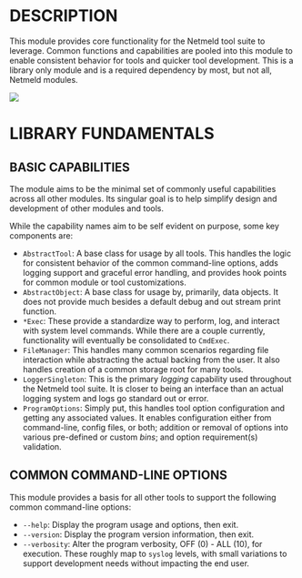 DESCRIPTION
===========

This module provides core functionality for the Netmeld tool suite to leverage.
Common functions and capabilities are pooled into this module to enable
consistent behavior for tools and quicker tool development.  This is a library
only module and is a required dependency by most, but not all, Netmeld modules.

![](docs/netmeld-core.png)


LIBRARY FUNDAMENTALS
====================

BASIC CAPABILITIES
------------------

The module aims to be the minimal set of commonly useful capabilities across
all other modules.  Its singular goal is to help simplify design and
development of other modules and tools.

While the capability names aim to be self evident on purpose, some key
components are:
* `AbstractTool`: A base class for usage by all tools.  This handles the logic
  for consistent behavior of the common command-line options, adds logging
  support and graceful error handling, and provides hook points for common
  module or tool customizations.
* `AbstractObject`: A base class for usage by, primarily, data objects.  It
  does not provide much besides a default debug and out stream print function.
* `*Exec`: These provide a standardize way to perform, log, and interact with
  system level commands.  While there are a couple currently, functionality
  will eventually be consolidated to `CmdExec`.
* `FileManager`: This handles many common scenarios regarding file interaction
  while abstracting the actual backing from the user.  It also handles 
  creation of a common storage root for many tools.
* `LoggerSingleton`: This is the primary *logging* capability used throughout
  the Netmeld tool suite.  It is closer to being an interface than an actual
  logging system and logs go standard out or error.
* `ProgramOptions`: Simply put, this handles tool option configuration and
  getting any associated values.  It enables configuration either from
  command-line, config files, or both; addition or removal of options into
  various pre-defined or custom *bins*; and option requirement(s) validation.


COMMON COMMAND-LINE OPTIONS
---------------------------

This module provides a basis for all other tools to support the following
common command-line options:

* `--help`: Display the program usage and options, then exit.
* `--version`: Display the program version information, then exit.
* `--verbosity`: Alter the program verbosity, OFF (0) - ALL (10), for
  execution.  These roughly map to `syslog` levels, with small variations to
  support development needs without impacting the end user.
